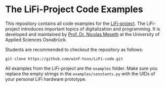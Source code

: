 # The LiFi-Project Code Examples

This repository contains all code examples for the [LiFi-project](https://lifi.datalit.de/). The LiFi-project introduces important topics of digitalization and programming. It is developed and maintained by [Prof. Dr. Nicolas Meseth](https://www.hs-osnabrueck.de/prof-dr-nicolas-meseth/) at the University of Applied Sciences Osnabrück.

Students are recommended to checkout the repository as follows:

```
git clone https://github.com/winf-hsos/LiFi-code.git
```

All examples from the LiFi-project are the `examples` folder. Make sure you replace the empty strings in the `examples/constants.py` with the UIDs of your personal LiFi hardware prototype.